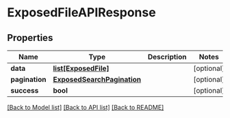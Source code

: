 # ExposedFileAPIResponse

## Properties
Name | Type | Description | Notes
------------ | ------------- | ------------- | -------------
**data** | [**list[ExposedFile]**](ExposedFile.md) |  | [optional] 
**pagination** | [**ExposedSearchPagination**](ExposedSearchPagination.md) |  | [optional] 
**success** | **bool** |  | [optional] 

[[Back to Model list]](../README.md#documentation-for-models) [[Back to API list]](../README.md#documentation-for-api-endpoints) [[Back to README]](../README.md)

